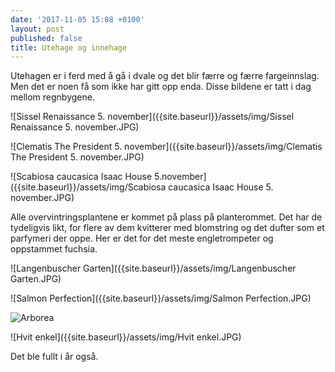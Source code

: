 ```yaml
---
date: '2017-11-05 15:08 +0100'
layout: post
published: false
title: Utehage og innehage
---
```


Utehagen er i ferd med å gå i dvale og det blir færre og færre fargeinnslag. Men det er noen få som ikke har gitt opp enda. Disse bildene er tatt i dag mellom regnbygene. 

![Sissel Renaissance 5. november]({{site.baseurl}}/assets/img/Sissel Renaissance  5. november.JPG)

![Clematis The President 5. november]({{site.baseurl}}/assets/img/Clematis The President 5. november.JPG)

![Scabiosa caucasica Isaac House 5.november]({{site.baseurl}}/assets/img/Scabiosa caucasica Isaac House 5. november.JPG)

<!--more-->

Alle overvintringsplantene er kommet på plass på planterommet. Det har de tydeligvis likt, for flere av dem kvitterer med blomstring og det dufter som et parfymeri der oppe. Her er det for det meste engletrompeter og oppstammet fuchsia. 

![Langenbuscher Garten]({{site.baseurl}}/assets/img/Langenbuscher Garten.JPG)

![Salmon Perfection]({{site.baseurl}}/assets/img/Salmon Perfection.JPG)

![Arborea]({{site.baseurl}}/assets/img/Arborea.JPG)

![Hvit enkel]({{site.baseurl}}/assets/img/Hvit enkel.JPG)


Det ble fullt i år også.

 

